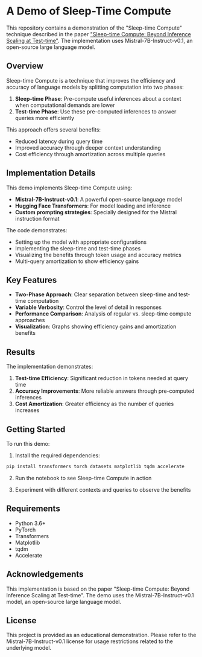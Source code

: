 # A Demo of Sleep-Time Compute

This repository contains a demonstration of the "Sleep-time Compute" technique described in the paper ["Sleep-time Compute: Beyond Inference Scaling at Test-time"](https://arxiv.org/abs/2401.12200). The implementation uses Mistral-7B-Instruct-v0.1, an open-source large language model.

## Overview

Sleep-time Compute is a technique that improves the efficiency and accuracy of language models by splitting computation into two phases:

1. **Sleep-time Phase**: Pre-compute useful inferences about a context when computational demands are lower
2. **Test-time Phase**: Use these pre-computed inferences to answer queries more efficiently

This approach offers several benefits:
- Reduced latency during query time
- Improved accuracy through deeper context understanding
- Cost efficiency through amortization across multiple queries

## Implementation Details

This demo implements Sleep-time Compute using:
- **Mistral-7B-Instruct-v0.1**: A powerful open-source language model
- **Hugging Face Transformers**: For model loading and inference
- **Custom prompting strategies**: Specially designed for the Mistral instruction format

The code demonstrates:
- Setting up the model with appropriate configurations
- Implementing the sleep-time and test-time phases
- Visualizing the benefits through token usage and accuracy metrics
- Multi-query amortization to show efficiency gains

## Key Features

- **Two-Phase Approach**: Clear separation between sleep-time and test-time computation
- **Variable Verbosity**: Control the level of detail in responses
- **Performance Comparison**: Analysis of regular vs. sleep-time compute approaches
- **Visualization**: Graphs showing efficiency gains and amortization benefits

## Results

The implementation demonstrates:
1. **Test-time Efficiency**: Significant reduction in tokens needed at query time
2. **Accuracy Improvements**: More reliable answers through pre-computed inferences
3. **Cost Amortization**: Greater efficiency as the number of queries increases

## Getting Started

To run this demo:

1. Install the required dependencies:
```bash
pip install transformers torch datasets matplotlib tqdm accelerate
```

2. Run the notebook to see Sleep-time Compute in action

3. Experiment with different contexts and queries to observe the benefits

## Requirements

- Python 3.6+
- PyTorch
- Transformers
- Matplotlib
- tqdm
- Accelerate

## Acknowledgements

This implementation is based on the paper "Sleep-time Compute: Beyond Inference Scaling at Test-time". The demo uses the Mistral-7B-Instruct-v0.1 model, an open-source large language model.

## License

This project is provided as an educational demonstration. Please refer to the Mistral-7B-Instruct-v0.1 license for usage restrictions related to the underlying model.

